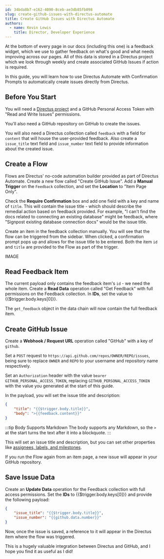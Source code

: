 ```yaml
---
id: 34bda8b7-e162-4090-8ceb-ae3db85fb098
slug: create-github-issues-with-directus-automate
title: Create GitHub Issues with Directus Automate
authors: 
  - name: Kevin Lewis
    title: Director, Developer Experience
---
```

At the bottom of every page in our docs (including this one) is a feedback widget, which we use to gather feedback on what's good and what needs improving across our pages. All of this data is stored in a Directus project which we look through weekly and create associated GitHub Issues if action is required. 

In this guide, you will learn how to use Directus Automate with Confirmation Prompts to automatically create issues directly from Directus. 

## Before You Start

You will need a [Directus project](/getting-started/create-a-project) and a GitHub Personal Access Token with "Read and Write Issues" permissions. 

You'll also need a GitHub repository on GitHub to create the issues. 

You will also need a Directus collection called `feedback` with a field for `content` that will house the user-provided feedback. Also create a `issue_title` text field and `issue_number` text field to provide information about the created issue. 

## Create a Flow

Flows are Directus' no-code automation builder provided as part of Directus Automate. Create a new flow called "Create GitHub Issue". Add a **Manual Trigger** on the `Feedback` collection, and set the **Location** to "Item Page Only". 

Check the **Require Confirmation** box and add one field with a key and name of `title`. This will contain the issue title - which should describe the remedial action based on feedback provided. For example, "I can't find the docs related to connecting an existing database" might be feedback, where "Signpost existing database connection docs" would be the issue title. 

Create an item in the feedback collection manually. You will see that the flow can be triggered from the sidebar. When clicked, a confirmation prompt pops up and allows for the issue title to be entered. Both the item `id` and `title` are provided to the Flow as part of the trigger. 

IMAGE

## Read Feedback Item

The current payload only contains the feedback item's `id` - we need the whole item. Create a **Read Data** operation called "Get Feedback" with full permissions on the Feedback collection. In **IDs**, set the value to <span v-pre>{{$trigger.body.keys[0]}}</span>.

The `get_feedback` object in the data chain will now contain the full feedback item. 

## Create GitHub Issue

Create a **Webhook / Request URL** operation called "GitHub" with a key of `github`. 

Set a `POST` request to `https://api.github.com/repos/OWNER/REPO/issues`, being sure to replace `OWNER` and `REPO` to your username and repository name respectively. 

Set an `Authorization` header with the value `bearer GITHUB_PERSONAL_ACCESS_TOKEN`, replacing `GITHUB_PERSONAL_ACCESS_TOKEN` with the value you generated at the start of this guide. 

In the payload, you will set the issue title and description: 

```json
{
	"title": "{{$trigger.body.title}}",
    "body": ">{{feedback.content}}"
}
```

:::tip Body Supports Markdown
The body supports any Markdown, so the `>` at the start turns the text after it into a blockquote.
:::

This will set an issue title and description, but you can set other properties like [assignees, labels, and milestones](https://docs.github.com/en/rest/issues/issues?apiVersion=2022-11-28#create-an-issue). 

If you run the Flow again from an item page, a new issue will appear in your GitHub repository. 

## Save Issue Data

Create an **Update Data** operation for the Feedback collection with full access permissions. Set the **IDs** to <span v-pre>{{$trigger.body.keys[0]}}</span> and provide the following payload:

```json
{
	"issue_title": "{{$trigger.body.title}}",
    "issue_number": "{{github.data.number}}"
}
```

Now, once the issue is saved, a reference to it will appear in the Directus item where the flow was triggered.

This is a hugely valuable integration between Directus and GitHub, and I hope you find it as useful as I did! 